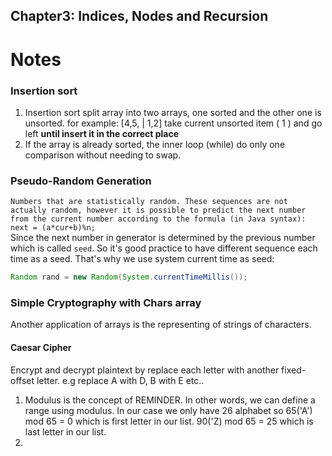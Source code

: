## Chapter3: Indices, Nodes and Recursion

# Notes

### Insertion sort
1. Insertion sort split array into two arrays, one sorted and the other one is unsorted. 
for example: [4,5, | 1,2] take current unsorted item ( 1 ) and go left **until insert it in the correct place**
2. If the array is already sorted, the inner loop (while) do only one comparison without needing to swap.

### Pseudo-Random Generation 
`Numbers that are statistically random. These sequences are not actually random, however it is possible to predict the next number from the current number according to the formula (in Java syntax):
next = (a*cur+b)%n; ` <br>
Since the next number in generator is determined by the previous number which is called `seed`. So it's good practice to 
have different sequence each time as a seed. That's why we use system current time as seed: 
```java
Random rand = new Random(System.currentTimeMillis());
```

### Simple Cryptography with Chars array
Another application of arrays is the representing of strings of characters.

#### Caesar Cipher
Encrypt and decrypt plaintext by replace each letter with another fixed-offset letter. e.g replace A with D, B with E etc.. 

1. Modulus is the concept of REMINDER. In other words, we can define a range using modulus. In our case we only have 26 alphabet so 65('A') mod 65 = 0 which is first letter in our list. 90('Z) mod 65 = 25 which is last letter in our list. 
2. 